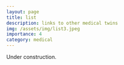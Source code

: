 ```yaml
---
layout: page
title: list
description: links to other medical twins
img: /assets/img/list3.jpeg
importance: 4
category: medical
---
```


Under construction.
